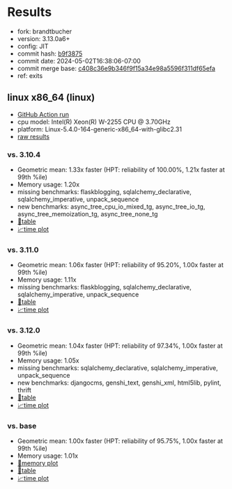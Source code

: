 # Results

- fork: brandtbucher
- version: 3.13.0a6+
- config: JIT
- commit hash: [b9f3875](https://github.com/brandtbucher/cpython/commit/b9f3875)
- commit date: 2024-05-02T16:38:06-07:00
- commit merge base: [c408c36e9b346f9f15a34e98a5596f311df65efa](https://github.com/brandtbucher/cpython/commit/c408c36e9b346f9f15a34e98a5596f311df65efa)
- ref: exits

## linux x86_64 (linux)

- [GitHub Action run](https://github.com/faster-cpython/benchmarking/actions/runs/8933042107)
- cpu model: Intel(R) Xeon(R) W-2255 CPU @ 3.70GHz
- platform: Linux-5.4.0-164-generic-x86_64-with-glibc2.31
- [raw results](bm-20240502-linux-x86_64-brandtbucher-exits-3.13.0a6%2B-b9f3875.json)

### vs. 3.10.4

- Geometric mean: 1.33x faster (HPT: reliability of 100.00%, 1.21x faster at 99th %ile)
- Memory usage: 1.20x
- missing benchmarks: flaskblogging, sqlalchemy_declarative, sqlalchemy_imperative, unpack_sequence
- new benchmarks: async_tree_cpu_io_mixed_tg, async_tree_io_tg, async_tree_memoization_tg, async_tree_none_tg
- [📄table](bm-20240502-linux-x86_64-brandtbucher-exits-3.13.0a6%2B-b9f3875-vs-3.10.4.md)
- [📈time plot](bm-20240502-linux-x86_64-brandtbucher-exits-3.13.0a6%2B-b9f3875-vs-3.10.4.png)

### vs. 3.11.0

- Geometric mean: 1.06x faster (HPT: reliability of 95.20%, 1.00x faster at 99th %ile)
- Memory usage: 1.11x
- missing benchmarks: flaskblogging, sqlalchemy_declarative, sqlalchemy_imperative, unpack_sequence
- [📄table](bm-20240502-linux-x86_64-brandtbucher-exits-3.13.0a6%2B-b9f3875-vs-3.11.0.md)
- [📈time plot](bm-20240502-linux-x86_64-brandtbucher-exits-3.13.0a6%2B-b9f3875-vs-3.11.0.png)

### vs. 3.12.0

- Geometric mean: 1.04x faster (HPT: reliability of 97.34%, 1.00x faster at 99th %ile)
- Memory usage: 1.05x
- missing benchmarks: sqlalchemy_declarative, sqlalchemy_imperative, unpack_sequence
- new benchmarks: djangocms, genshi_text, genshi_xml, html5lib, pylint, thrift
- [📄table](bm-20240502-linux-x86_64-brandtbucher-exits-3.13.0a6%2B-b9f3875-vs-3.12.0.md)
- [📈time plot](bm-20240502-linux-x86_64-brandtbucher-exits-3.13.0a6%2B-b9f3875-vs-3.12.0.png)

### vs. base

- Geometric mean: 1.00x faster (HPT: reliability of 95.75%, 1.00x faster at 99th %ile)
- Memory usage: 1.01x
- [🧠memory plot](bm-20240502-linux-x86_64-brandtbucher-exits-3.13.0a6%2B-b9f3875-vs-base-mem.png)
- [📄table](bm-20240502-linux-x86_64-brandtbucher-exits-3.13.0a6%2B-b9f3875-vs-base.md)
- [📈time plot](bm-20240502-linux-x86_64-brandtbucher-exits-3.13.0a6%2B-b9f3875-vs-base.png)

